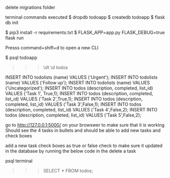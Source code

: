 delete migrations folder

terminal commands executed
$ dropdb todoapp
$ createdb todoapp
$ flask db init

$ pip3 install -r requirements.txt
$ FLASK_APP=app.py FLASK_DEBUG=true flask run

Presss command+shift+d to open a new CLI

$ psql todoapp

>>> \dt
>>> \d todos
>>> 
INSERT INTO todolists (name) VALUES ('Urgent');
INSERT INTO todolists (name) VALUES ('Follow up');
INSERT INTO todolists (name) VALUES ('Uncategorized');
INSERT INTO todos (description, completed, list_id) VALUES ('Task 1', True,1);
INSERT INTO todos (description, completed, list_id) VALUES ('Task 2',True,1);
INSERT INTO todos (description, completed, list_id) VALUES ('Task 3',False,1);
INSERT INTO todos (description, completed, list_id) VALUES ('Task 4',False,2);
INSERT INTO todos (description, completed, list_id) VALUES ('Task 5',False,2);

go to http://127.0.0.1:5000/ on your browswer to make sure that it is working
Should see the 4 tasks in bullets and should be able to add new tasks and check boxes

add a new task
check boxes as true or false
check to make sure it updated in the database by running the below code in the
delete a task

psql terminal
>>> SELECT * FROM todos;




